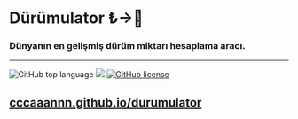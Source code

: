 # Dürümulator ₺->🌯

### Dünyanın en gelişmiş dürüm miktarı hesaplama aracı.
---
![GitHub top language](https://img.shields.io/github/languages/top/cccaaannn/durumulator?style=flat-square) ![](https://img.shields.io/github/repo-size/cccaaannn/durumulator?style=flat-square) [![GitHub license](https://img.shields.io/github/license/cccaaannn/durumulator?style=flat-square)](https://github.com/cccaaannn/durumulator/blob/master/LICENSE)

## [cccaaannn.github.io/durumulator](https://cccaaannn.github.io/durumulator/)

